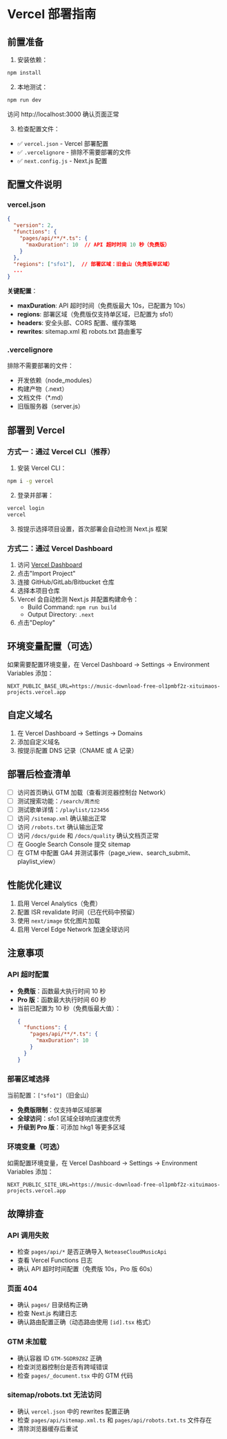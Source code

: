 # Vercel 部署指南

## 前置准备

1. 安装依赖：
```bash
npm install
```

2. 本地测试：
```bash
npm run dev
```
访问 http://localhost:3000 确认页面正常

3. 检查配置文件：
- ✅ `vercel.json` - Vercel 部署配置
- ✅ `.vercelignore` - 排除不需要部署的文件
- ✅ `next.config.js` - Next.js 配置

## 配置文件说明

### vercel.json
```json
{
  "version": 2,
  "functions": {
    "pages/api/**/*.ts": {
      "maxDuration": 10  // API 超时时间 10 秒（免费版）
    }
  },
  "regions": ["sfo1"],  // 部署区域：旧金山（免费版单区域）
  ...
}
```

**关键配置**：
- **maxDuration**: API 超时时间（免费版最大 10s，已配置为 10s）
- **regions**: 部署区域（免费版仅支持单区域，已配置为 sfo1）
- **headers**: 安全头部、CORS 配置、缓存策略
- **rewrites**: sitemap.xml 和 robots.txt 路由重写

### .vercelignore
排除不需要部署的文件：
- 开发依赖（node_modules）
- 构建产物（.next）
- 文档文件（*.md）
- 旧版服务器（server.js）

## 部署到 Vercel

### 方式一：通过 Vercel CLI（推荐）

1. 安装 Vercel CLI：
```bash
npm i -g vercel
```

2. 登录并部署：
```bash
vercel login
vercel
```

3. 按提示选择项目设置，首次部署会自动检测 Next.js 框架

### 方式二：通过 Vercel Dashboard

1. 访问 [Vercel Dashboard](https://vercel.com/dashboard)
2. 点击"Import Project"
3. 连接 GitHub/GitLab/Bitbucket 仓库
4. 选择本项目仓库
5. Vercel 会自动检测 Next.js 并配置构建命令：
   - Build Command: `npm run build`
   - Output Directory: `.next`
6. 点击"Deploy"

## 环境变量配置（可选）

如果需要配置环境变量，在 Vercel Dashboard → Settings → Environment Variables 添加：

```
NEXT_PUBLIC_BASE_URL=https://music-download-free-ol1pmbf2z-xituimaos-projects.vercel.app
```

## 自定义域名

1. 在 Vercel Dashboard → Settings → Domains
2. 添加自定义域名
3. 按提示配置 DNS 记录（CNAME 或 A 记录）

## 部署后检查清单

- [ ] 访问首页确认 GTM 加载（查看浏览器控制台 Network）
- [ ] 测试搜索功能：`/search/周杰伦`
- [ ] 测试歌单详情：`/playlist/123456`
- [ ] 访问 `/sitemap.xml` 确认输出正常
- [ ] 访问 `/robots.txt` 确认输出正常
- [ ] 访问 `/docs/guide` 和 `/docs/quality` 确认文档页正常
- [ ] 在 Google Search Console 提交 sitemap
- [ ] 在 GTM 中配置 GA4 并测试事件（page_view、search_submit、playlist_view）

## 性能优化建议

1. 启用 Vercel Analytics（免费）
2. 配置 ISR revalidate 时间（已在代码中预留）
3. 使用 `next/image` 优化图片加载
4. 启用 Vercel Edge Network 加速全球访问

## 注意事项

### API 超时配置
- **免费版**：函数最大执行时间 10 秒
- **Pro 版**：函数最大执行时间 60 秒
- 当前已配置为 10 秒（免费版最大值）：
  ```json
  {
    "functions": {
      "pages/api/**/*.ts": {
        "maxDuration": 10
      }
    }
  }
  ```

### 部署区域选择
当前配置：`["sfo1"]`（旧金山）
- **免费版限制**：仅支持单区域部署
- **全球访问**：sfo1 区域全球响应速度优秀
- **升级到 Pro 版**：可添加 hkg1 等更多区域

### 环境变量（可选）
如需配置环境变量，在 Vercel Dashboard → Settings → Environment Variables 添加：
```
NEXT_PUBLIC_SITE_URL=https://music-download-free-ol1pmbf2z-xituimaos-projects.vercel.app
```

## 故障排查

### API 调用失败
- 检查 `pages/api/*` 是否正确导入 `NeteaseCloudMusicApi`
- 查看 Vercel Functions 日志
- 确认 API 超时时间配置（免费版 10s，Pro 版 60s）

### 页面 404
- 确认 `pages/` 目录结构正确
- 检查 Next.js 构建日志
- 确认路由配置正确（动态路由使用 `[id].tsx` 格式）

### GTM 未加载
- 确认容器 ID `GTM-5GDR9Z8Z` 正确
- 检查浏览器控制台是否有跨域错误
- 检查 `pages/_document.tsx` 中的 GTM 代码

### sitemap/robots.txt 无法访问
- 确认 `vercel.json` 中的 rewrites 配置正确
- 检查 `pages/api/sitemap.xml.ts` 和 `pages/api/robots.txt.ts` 文件存在
- 清除浏览器缓存后重试

